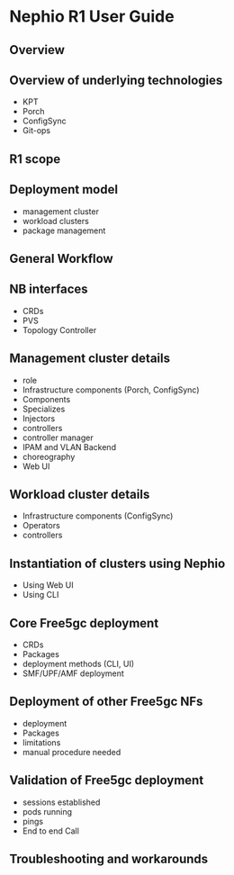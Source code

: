 # Nephio R1 User Guide

## Overview

##  Overview of underlying technologies
* KPT  
* Porch  
* ConfigSync 
* Git-ops

## R1 scope

## Deployment model 
* management cluster
* workload clusters
* package management

## General Workflow

## NB interfaces 
* CRDs
* PVS
* Topology Controller

## Management cluster details
* role
* Infrastructure components (Porch, ConfigSync)
* Components
* Specializes
* Injectors
* controllers
* controller manager
* IPAM and VLAN Backend
* choreography
* Web UI

## Workload cluster details 
* Infrastructure components (ConfigSync)
* Operators
* controllers

## Instantiation of clusters using Nephio
* Using Web UI
* Using CLI

## Core Free5gc deployment 
* CRDs
* Packages
* deployment methods (CLI, UI)
* SMF/UPF/AMF deployment

## Deployment of other Free5gc NFs 
* deployment
* Packages
* limitations
* manual procedure needed

## Validation of Free5gc deployment 
* sessions established
* pods running
* pings
* End to end Call

## Troubleshooting and workarounds